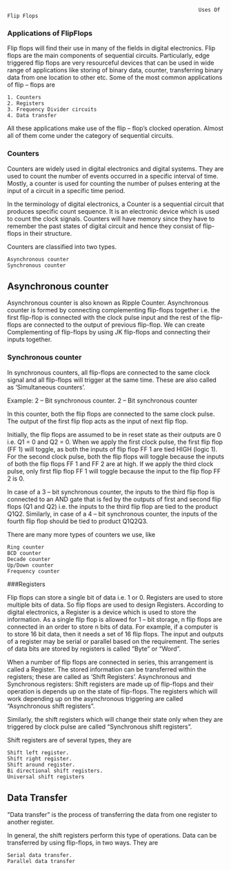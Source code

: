                                                                   Uses Of Flip Flops

### Applications of FlipFlops

 Flip flops will find their use in many of the fields in digital electronics. Flip flops are the main components of sequential circuits. Particularly, edge triggered flip flops are very resourceful devices that can be used in wide range of applications like storing of binary data, counter, transferring binary data from one location to other etc. Some of the most common applications of flip – flops are

    1. Counters
    2. Registers
    3. Frequency Divider circuits
    4. Data transfer

All these applications make use of the flip – flop’s clocked operation. Almost all of them come under the category of sequential circuits.

### Counters

Counters are widely used in digital electronics and digital systems. They are used to count the number of events occurred in a specific interval of time. Mostly, a counter is used for counting the number of pulses entering at the input of a circuit in a specific time period.

In the terminology of digital electronics, a Counter is a sequential circuit that produces specific count sequence. It is an electronic device which is used to count the clock signals. Counters will have memory since they have to remember the past states of digital circuit and hence they consist of flip-flops in their structure.

Counters are classified into two types.

    Asynchronous counter
    Synchronous counter

## Asynchronous counter

Asynchronous counter is also known as Ripple Counter. Asynchronous counter is formed by connecting complementing flip-flops together i.e. the first flip-flop is connected with the clock pulse input and the rest of the flip-flops are connected to the output of previous flip-flop.
We can create Complementing of flip-flops by using JK flip-flops and connecting their inputs together.

### Synchronous counter

In synchronous counters, all flip-flops are connected to the same clock signal and all flip-flops will trigger at the same time. These are also called as ‘Simultaneous counters’.

Example: 2 – Bit synchronous counter.
2 – Bit synchronous counter

In this counter, both the flip flops are connected to the same clock pulse. The output of the first flip flop acts as the input of next flip flop.

Initially, the flip flops are assumed to be in reset state as their outputs are 0 i.e. Q1 = 0 and Q2 = 0. When we apply the first clock pulse, the first flip flop (FF 1) will toggle, as both the inputs of flip flop FF 1 are tied HIGH (logic 1). For the second clock pulse, both the flip flops will toggle because the inputs of both the flip flops FF 1 and FF 2 are at high. If we apply the third clock pulse, only first flip flop FF 1 will toggle because the input to the flip flop FF 2 is 0.

In case of a 3 – bit synchronous counter, the inputs to the third flip flop is connected to an AND gate that is fed by the outputs of first and second flip flops (Q1 and Q2) i.e. the inputs to the third flip flop are tied to the product Q1Q2. Similarly, in case of a 4 – bit synchronous counter, the inputs of the fourth flip flop should be tied to product Q1Q2Q3.

There are many more types of counters we use, like

    Ring counter
    BCD counter
    Decade counter
    Up/Down counter
    Frequency counter

###Registers

Flip flops can store a single bit of data i.e. 1 or 0. Registers are used to store multiple bits of data. So flip flops are used to design Registers. According to digital electronics, a Register is a device which is used to store the information. As a single flip flop is allowed for 1 – bit storage, n flip flops are connected in an order to store n bits of data. For example, if a computer is to store 16 bit data, then it needs a set of 16 flip flops. The input and outputs of a register may be serial or parallel based on the requirement. The series of data bits are stored by registers is called “Byte” or “Word”.

When a number of flip flops are connected in series, this arrangement is called a Register. The stored information can be transferred within the registers; these are called as ‘Shift Registers’.
Asynchronous and Synchronous registers:
Shift registers are made up of flip-flops and their operation is depends up on the state of flip-flops.
The registers which will work depending up on the asynchronous triggering are called “Asynchronous shift registers”.

Similarly, the shift registers which will change their state only when they are triggered by clock pulse are called “Synchronous shift registers”.

Shift registers are of several types, they are

    Shift left register.
    Shift right register.
    Shift around register.
    Bi directional shift registers.
    Universal shift registers

## Data Transfer
"Data transfer” is the process of transferring the data from one register to another register.

In general, the shift registers perform this type of operations. Data can be transferred by using flip-flops, in two ways. They are

    Serial data transfer.
    Parallel data transfer




















